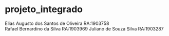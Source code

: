# projeto_integrado
Elias Augusto dos Santos de Oliveira RA:1903758  
Rafael Bernardino da Silva RA:1903969
Juliano de Souza Silva  RA:1903287
